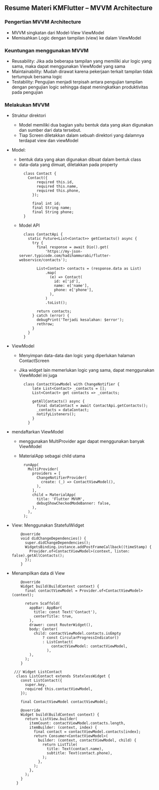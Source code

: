 ## Resume Materi KMFlutter – MVVM Architecture

### Pengertian MVVM Architecture
  - MVVM singkatan dari Model-View ViewModel
  - Memisahkan Logic dengan tampilan (view) ke dalam ViewModel

### Keuntungan menggunakan MVVM
  - Reusability: Jika ada beberapa tampilan yang memiliki alur logic yang sama, maka dapat menggunakan ViewModel yang sama
  - Maintainability: Mudah dirawat karena pekerjaan terkait tampilan tidak tertumpuk bersama logic
  - Testability: Pengujian menjadi terpisah antara pengujian tampilan dengan pengujian logic sehingga dapat meningkatkan produktivitas pada pengujian

### Melakukan MVVM
  - Struktur direktori
    - Model memiliki dua bagian yaitu bentuk data yang akan digunakan dan sumber dari data tersebut.
    - Tiap Screen diletakkan dalam sebuah direktori yang dalamnya terdapat view dan viewModel
  - Model: 
    - bentuk data yang akan digunakan dibuat dalam bentuk class
    - data-data yang dimuat, diletakkan pada property
      ```
        class Contact {
          Contact({
              required this.id,
              required this.name,
              required this.phone,
            });

            final int id;
            final String name;
            final String phone;
        }
      ```
    - Model API
      ```
        class ContactApi {
          static Future<List<Contact>> getContacts() async {
            try {
              final response = await Dio().get(
                  'https://my-json-server.typicode.com/hadihammurabi/flutter-webservice/contacts');

              List<Contact> contacts = (response.data as List)
                  .map(
                    (e) => Contact(
                      id: e['id'],
                      name: e['name'],
                      phone: e['phone'],
                    ),
                  )
                  .toList();

              return contacts;
            } catch (error) {
              debugPrint('Terjadi kesalahan: $error');
              rethrow;
            }
          }
        }
  
      ```
  - ViewModel
    - Menyimpan data-data dan logic yang diperlukan halaman ContactScreen
    - Jika widget lain memerlukan logic yang sama, dapat menggunakan ViewModel ini juga

      ```
        class ContactViewModel with ChangeNotifier {
            late List<Contact> _contacts = [];
            List<Contact> get contacts => _contacts;

            getAllContacts() async {
              final dataContact = await ContactApi.getContacts();
              _contacts = dataContact;
              notifyListeners();
            }
          }
      ```
  - mendaftarkan ViewModel
    - menggunakan MultiProvider agar dapat menggunakan banyak ViewModel
    - MaterialApp sebagai child utama

      ```
        runApp(
          MultiProvider(
            providers = [
              ChangeNotifierProvider(
                create: (_) => ContactViewModel(),
              ),
            ],
            child = MaterialApp(
              title: 'Flutter MVVM',
              debugShowCheckedModeBanner: false,
            ),
          ),
        );

      ```

  - View:  Menggunakan StatefulWidget
    ```
        @override
        void didChangeDependencies() {
          super.didChangeDependencies();
          WidgetsBinding.instance.addPostFrameCallback((timeStamp) {
            Provider.of<ContactViewModel>(context, listen: false).getAllContacts();
          });
        }
    ```
  - Menampilkan data di View
    ```
        @override
        Widget build(BuildContext context) {
          final contactViewModel = Provider.of<ContactViewModel>(context);

          return Scaffold(
            appBar: AppBar(
              title: const Text('Contact'),
              centerTitle: true,
            ),
            drawer: const RouterWidget(),
            body: Center(
              child: contactViewModel.contacts.isEmpty
                  ? const CircularProgressIndicator()
                  : ListContact(
                      contactViewModel: contactViewModel,
                    ),
            ),
          );
        }

     /// Widget ListContact
      class ListContact extends StatelessWidget {
        const ListContact({
          super.key,
          required this.contactViewModel,
        });

        final ContactViewModel contactViewModel;

        @override
        Widget build(BuildContext context) {
          return ListView.builder(
            itemCount: contactViewModel.contacts.length,
            itemBuilder: (context, index) {
              final contact = contactViewModel.contacts[index];
              return Consumer<ContactViewModel>(
                builder: (context, contactViewModel, child) {
                  return ListTile(
                    title: Text(contact.name),
                    subtitle: Text(contact.phone),
                  );
                },
              );
            },
          );
        }
      }
    ```
